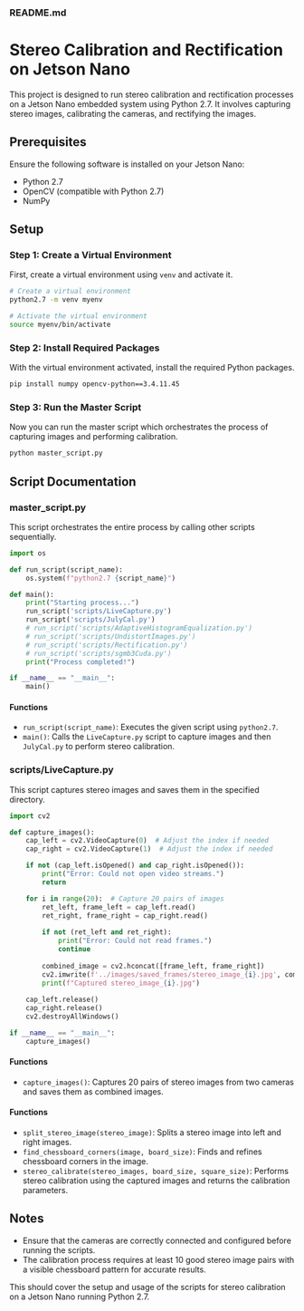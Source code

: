 
### README.md

# Stereo Calibration and Rectification on Jetson Nano

This project is designed to run stereo calibration and rectification processes on a Jetson Nano embedded system using Python 2.7. It involves capturing stereo images, calibrating the cameras, and rectifying the images.

## Prerequisites

Ensure the following software is installed on your Jetson Nano:
- Python 2.7
- OpenCV (compatible with Python 2.7)
- NumPy

## Setup

### Step 1: Create a Virtual Environment

First, create a virtual environment using `venv` and activate it.

```bash
# Create a virtual environment
python2.7 -m venv myenv

# Activate the virtual environment
source myenv/bin/activate
```

### Step 2: Install Required Packages

With the virtual environment activated, install the required Python packages.

```bash
pip install numpy opencv-python==3.4.11.45
```

### Step 3: Run the Master Script

Now you can run the master script which orchestrates the process of capturing images and performing calibration.

```bash
python master_script.py
```

## Script Documentation

### master_script.py

This script orchestrates the entire process by calling other scripts sequentially.

```python
import os

def run_script(script_name):
    os.system(f"python2.7 {script_name}")

def main():
    print("Starting process...")
    run_script('scripts/LiveCapture.py')
    run_script('scripts/JulyCal.py')
    # run_script('scripts/AdaptiveHistogramEqualization.py')
    # run_script('scripts/UndistortImages.py')
    # run_script('scripts/Rectification.py')
    # run_script('scripts/sgmb3Cuda.py')
    print("Process completed!")

if __name__ == "__main__":
    main()
```

#### Functions

- `run_script(script_name)`: Executes the given script using `python2.7`.
- `main()`: Calls the `LiveCapture.py` script to capture images and then `JulyCal.py` to perform stereo calibration.

### scripts/LiveCapture.py

This script captures stereo images and saves them in the specified directory.

```python
import cv2

def capture_images():
    cap_left = cv2.VideoCapture(0)  # Adjust the index if needed
    cap_right = cv2.VideoCapture(1)  # Adjust the index if needed

    if not (cap_left.isOpened() and cap_right.isOpened()):
        print("Error: Could not open video streams.")
        return

    for i in range(20):  # Capture 20 pairs of images
        ret_left, frame_left = cap_left.read()
        ret_right, frame_right = cap_right.read()
        
        if not (ret_left and ret_right):
            print("Error: Could not read frames.")
            continue
        
        combined_image = cv2.hconcat([frame_left, frame_right])
        cv2.imwrite(f'../images/saved_frames/stereo_image_{i}.jpg', combined_image)
        print(f"Captured stereo_image_{i}.jpg")
    
    cap_left.release()
    cap_right.release()
    cv2.destroyAllWindows()

if __name__ == "__main__":
    capture_images()
```

#### Functions

- `capture_images()`: Captures 20 pairs of stereo images from two cameras and saves them as combined images.


#### Functions

- `split_stereo_image(stereo_image)`: Splits a stereo image into left and right images.
- `find_chessboard_corners(image, board_size)`: Finds and refines chessboard corners in the image.
- `stereo_calibrate(stereo_images, board_size, square_size)`: Performs stereo calibration using the captured images and returns the calibration parameters.

## Notes

- Ensure that the cameras are correctly connected and configured before running the scripts.
- The calibration process requires at least 10 good stereo image pairs with a visible chessboard pattern for accurate results.

This should cover the setup and usage of the scripts for stereo calibration on a Jetson Nano running Python 2.7.